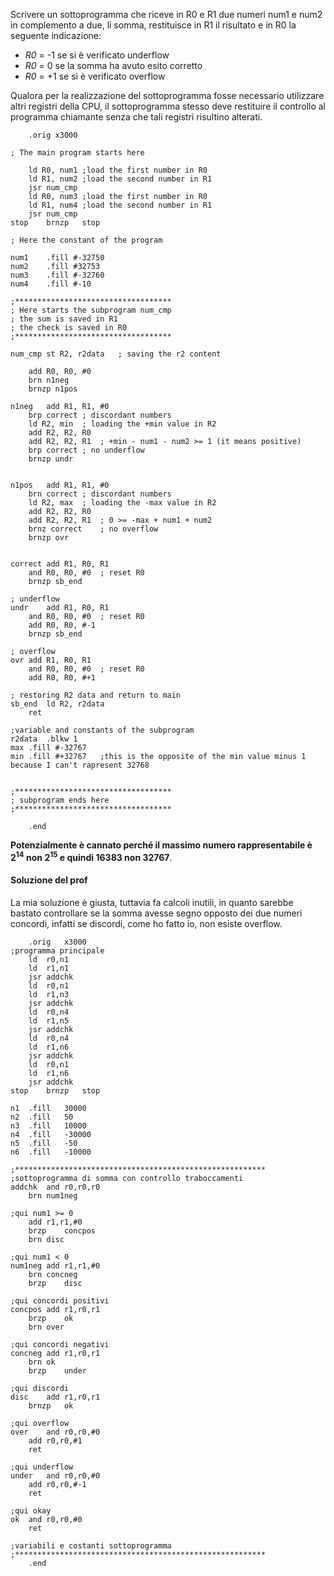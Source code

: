 Scrivere un sottoprogramma che riceve in R0 e R1 due numeri num1 e num2 in complemento a due, li somma, restituisce in R1 il risultato e in R0 la seguente indicazione:

- *R0* = -1 se si è verificato underflow
- *R0* = 0 se la somma ha avuto esito corretto
- *R0* = +1 se si è verificato overflow
  
Qualora per la realizzazione del sottoprogramma fosse necessario utilizzare altri registri della CPU, il sottoprogramma stesso deve restituire il controllo al programma chiamante senza che tali registri risultino alterati.

```LC2
	.orig x3000

; The main program starts here

	ld R0, num1	;load the first number in R0
	ld R1, num2	;load the second number in R1
	jsr num_cmp
	ld R0, num3	;load the first number in R0
	ld R1, num4	;load the second number in R1
	jsr num_cmp
stop	brnzp	stop

; Here the constant of the program

num1	.fill #-32750
num2	.fill #32753
num3	.fill #-32760
num4	.fill #-10

;***********************************
; Here starts the subprogram num_cmp
; the sum is saved in R1
; the check is saved in R0
;***********************************

num_cmp	st R2, r2data	; saving the r2 content

	add R0, R0, #0
	brn n1neg
	brnzp n1pos

n1neg	add R1, R1, #0
	brp correct	; discordant numbers
	ld R2, min	; loading the +min value in R2
	add R2, R2, R0
	add R2, R2, R1	; +min - num1 - num2 >= 1 (it means positive)
	brp correct	; no underflow
	brnzp undr		


n1pos	add R1, R1, #0
	brn correct	; discordant numbers
	ld R2, max	; loading the -max value in R2
	add R2, R2, R0
	add R2, R2, R1	; 0 >= -max + num1 + num2
	brnz correct	; no overflow
	brnzp ovr		


correct	add R1, R0, R1
	and R0, R0, #0	; reset R0
	brnzp sb_end	

; underflow
undr	add R1, R0, R1
	and R0, R0, #0	; reset R0
	add R0, R0, #-1
	brnzp sb_end

; overflow
ovr	add R1, R0, R1
	and R0, R0, #0	; reset R0
	add R0, R0, #+1

; restoring R2 data and return to main
sb_end 	ld R2, r2data
	ret

;variable and constants of the subprogram
r2data	.blkw 1
max	.fill #-32767
min	.fill #+32767	;this is the opposite of the min value minus 1 because I can't rapresent 32768


;***********************************
; subprogram ends here
;***********************************

	.end
```
**Potenzialmente è cannato perché il massimo numero rappresentabile è $2^{14}$ non $2^{15}$ e quindi 16383 non 32767**.
#### Soluzione del prof
La mia soluzione è giusta, tuttavia fa calcoli inutili, in quanto sarebbe bastato controllare se la somma avesse segno opposto dei due numeri concordi, infatti se discordi, come ho fatto io, non esiste overflow.
```LC2
	.orig	x3000
;programma principale
	ld	r0,n1
	ld	r1,n1
	jsr	addchk
	ld	r0,n1
	ld	r1,n3
	jsr	addchk
	ld	r0,n4
	ld	r1,n5
	jsr	addchk
	ld	r0,n4
	ld	r1,n6
	jsr	addchk
	ld	r0,n1
	ld	r1,n6
	jsr	addchk
stop	brnzp	stop

n1	.fill	30000
n2	.fill	50
n3	.fill	10000
n4	.fill	-30000
n5	.fill	-50
n6	.fill	-10000

;********************************************************
;sottoprogramma di somma con controllo traboccamenti
addchk	and	r0,r0,r0
	brn	num1neg

;qui num1 >= 0
	add	r1,r1,#0
	brzp	concpos
	brn	disc

;qui num1 < 0
num1neg	add	r1,r1,#0
	brn	concneg
	brzp	disc

;qui concordi positivi
concpos	add	r1,r0,r1
	brzp	ok
	brn	over

;qui concordi negativi
concneg	add	r1,r0,r1
	brn	ok
	brzp	under

;qui discordi
disc	add	r1,r0,r1
	brnzp	ok

;qui overflow
over	and	r0,r0,#0
	add	r0,r0,#1
	ret

;qui underflow
under	and	r0,r0,#0
	add	r0,r0,#-1
	ret

;qui okay
ok	and	r0,r0,#0
	ret

;variabili e costanti sottoprogramma
;********************************************************
	.end
```
